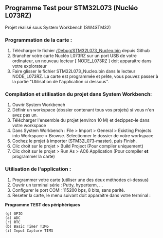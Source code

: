 ## Programme Test pour STM32L073 (Nucléo L073RZ)  

Projet réalisé sous System Workbench (SW4STM32)


### Programmation de la carte :
1. Télécharger le fichier [/Debug/STM32L073_Nucleo.bin](https://github.com/SylvainMontagny/STM32L073/blob/master/Debug/STM32L073_Nucleo.bin) depuis Github
2. Brancher votre carte Nucléo L073RZ sur un port USB de votre ordinateur, un nouveau lecteur [ NODE_L073RZ ] doit apparaître dans votre explorateur
3. Faire glisser le fichier STM32L073_Nucleo.bin dans le lecteur NODE_L073RZ. La carte est programmée et prête, vous pouvez passer à la partie "Utilisation de l'application ci dessous".

### Compilation et utilisation du projet dans System Workbench:
1. Ouvrir System Workbench
2. Définir un workspace (dossier contenant tous vos projets) si vous n'en avez pas un.
3. Télécharger l'ensemble du projet (environ 10 M) et dezippez-le dans votre workspace
4. Dans System Workbench : File > Import > General > Existing Projects into Workspace > Browse. Selectionner le dossier de votre workspace
5. Cochez le projet à importer (STM32L073-master), puis Finish.
6. Clic droit sur le projet > Build Project (Pour compiler uniquement)
7. Clic droit sur le projet > Run As > AC6 Application (Pour compiler **et** programmer la carte)


### Utilisation de l'application :
1. Programmer votre carte (utiliser une des deux méthodes ci-dessus)
2. Ouvrir un terminal série : Putty, hyperterm, ...
3. Configurer le port COM : 115200 bps, 8 bits, sans parité.
4. Reseter la carte, le menu suivant doit apparaitre dans votre terminal :
 
**Programme TEST des périphériques**

    (g) GPIO  
    (a) ADC  
    (r) RTC  
    (b) Basic Timer TIM6  
    (i) Input Capture TIM3  
